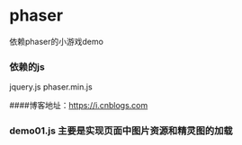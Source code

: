 # phaser
依赖phaser的小游戏demo
### 依赖的js
jquery.js
phaser.min.js

####博客地址：https://i.cnblogs.com

### demo01.js  主要是实现页面中图片资源和精灵图的加载
